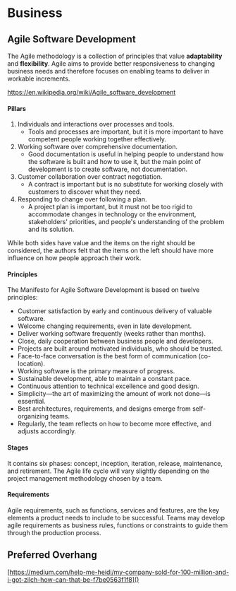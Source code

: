 # Business

## Agile Software Development

The Agile methodology is a collection of principles that value **adaptability** and **flexibility**. Agile aims to provide better responsiveness to changing business needs and therefore focuses on enabling teams to deliver in workable increments.

https://en.wikipedia.org/wiki/Agile_software_development

#### Pillars

1. Individuals and interactions over processes and tools.
    * Tools and processes are important, but it is more important to have competent people working together effectively.
2. Working software over comprehensive documentation.
    * Good documentation is useful in helping people to understand how the software is built and how to use it, but the main point of development is to create software, not documentation.
3. Customer collaboration over contract negotiation.
    * A contract is important but is no substitute for working closely with customers to discover what they need.
4. Responding to change over following a plan.
    * A project plan is important, but it must not be too rigid to accommodate changes in technology or the environment, stakeholders' priorities, and people's understanding of the problem and its solution.

While both sides have value and the items on the right should be considered, the authors felt that the items on the left should have more influence on how people approach their work.

#### Principles
The Manifesto for Agile Software Development is based on twelve principles:

* Customer satisfaction by early and continuous delivery of valuable software.
* Welcome changing requirements, even in late development.
* Deliver working software frequently (weeks rather than months).
* Close, daily cooperation between business people and developers.
* Projects are built around motivated individuals, who should be trusted.
* Face-to-face conversation is the best form of communication (co-location).
* Working software is the primary measure of progress.
* Sustainable development, able to maintain a constant pace.
* Continuous attention to technical excellence and good design.
* Simplicity—the art of maximizing the amount of work not done—is essential.
* Best architectures, requirements, and designs emerge from self-organizing teams.
* Regularly, the team reflects on how to become more effective, and adjusts accordingly.

#### Stages
It contains six phases: concept, inception, iteration, release, maintenance, and retirement. The Agile life cycle will vary slightly depending on the project management methodology chosen by a team.

#### Requirements
Agile requirements, such as functions, services and features, are the key elements a product needs to include to be successful. Teams may develop agile requirements as business rules, functions or constraints to guide them through the production process.

## Preferred Overhang
[https://medium.com/help-me-heidi/my-company-sold-for-100-million-and-i-got-zilch-how-can-that-be-f7be0563f1f8]()